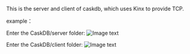 This is the server and client of caskdb, which uses Kinx to provide TCP.

example：

Enter the CaskDB/server folder:
![Image text](https://ksir-oss.oss-cn-beijing.aliyuncs.com/github/caskdb/server.png)

Enter the CaskDB/client folder:
![Image text](https://ksir-oss.oss-cn-beijing.aliyuncs.com/github/caskdb/client.png)